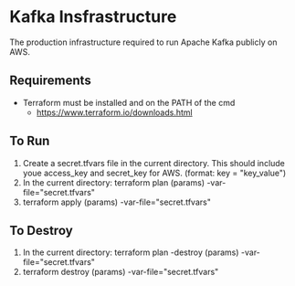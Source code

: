 # Kafka Insfrastructure

The production infrastructure required to run Apache Kafka publicly on AWS.

## Requirements 
- Terraform must be installed and on the PATH of the cmd
    - https://www.terraform.io/downloads.html

## To Run 
1. Create a secret.tfvars file in the current directory. This should include youe access_key and secret_key for AWS. (format: key = "key_value")
1. In the current directory: terraform plan (params) -var-file="secret.tfvars"
2. terraform apply (params) -var-file="secret.tfvars"

## To Destroy
1. In the current directory: terraform plan -destroy (params) -var-file="secret.tfvars"
2. terraform destroy (params) -var-file="secret.tfvars"
